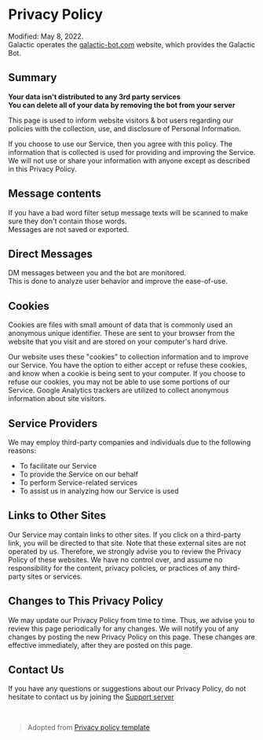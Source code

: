 # Privacy Policy
Modified: May 8, 2022.  
Galactic operates the [galactic-bot.com](https://galactic-bot.com) website, which provides the Galactic Bot.

## Summary
**Your data isn't distributed to any 3rd party services**  
**You can delete all of your data by removing the bot from your server**  

This page is used to inform website visitors & bot users regarding our policies with the collection, use, and disclosure of Personal Information.

If you choose to use our Service, then you agree with this policy. The information that is collected is used for providing and improving the Service. We will not use or share your information with anyone except as described in this Privacy Policy.

## Message contents
If you have a bad word filter setup message texts will be scanned to make sure they don't contain those words.  
Messages are not saved or exported.

## Direct Messages
DM messages between you and the bot are monitored.  
This is done to analyze user behavior and improve the ease-of-use.

## Cookies
Cookies are files with small amount of data that is commonly used an anonymous unique identifier. These are sent to your browser from the website that you visit and are stored on your computer's hard drive.

Our website uses these "cookies" to collection information and to improve our Service. You have the option to either accept or refuse these cookies, and know when a cookie is being sent to your computer. If you choose to refuse our cookies, you may not be able to use some portions of our Service. Google Analytics trackers are utilized to collect anonymous information about site visitors.

## Service Providers
We may employ third-party companies and individuals due to the following reasons:
- To facilitate our Service
- To provide the Service on our behalf
- To perform Service-related services
- To assist us in analyzing how our Service is used 

## Links to Other Sites
Our Service may contain links to other sites. If you click on a third-party link, you will be directed to that site. Note that these external sites are not operated by us. Therefore, we strongly advise you to review the Privacy Policy of these websites. We have no control over, and assume no responsibility for the content, privacy policies, or practices of any third-party sites or services.

## Changes to This Privacy Policy
We may update our Privacy Policy from time to time. Thus, we advise you to review this page periodically for any changes. We will notify you of any changes by posting the new Privacy Policy on this page. These changes are effective immediately, after they are posted on this page.

## Contact Us
If you have any questions or suggestions about our Privacy Policy, do not hesitate to contact us by joining the [Support server](https://galactic-bot.com/support.html)  
  
&nbsp;
&nbsp;
&nbsp;
  
> Adopted from [Privacy policy template](https://www.privacypolicytemplate.net/)